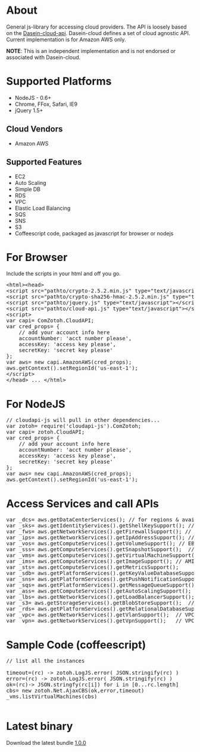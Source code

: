 # About
General js-library for accessing cloud providers.  The API is loosely based on the [Dasein-cloud-api](http://dasein-cloud.sourceforge.net/).  Dasein-cloud defines a set of cloud agnostic API.</br>Current implementation is for Amazon AWS only.

<b>NOTE</b>: This is an independent implementation and is not endorsed or associated with Dasein-cloud.

# Supported Platforms
* NodeJS - 0.6+
* Chrome, FFox, Safari, IE9
* jQuery 1.5+

## Cloud Vendors
* Amazon AWS 

## Supported Features
* EC2
* Auto Scaling
* Simple DB
* RDS
* VPC
* Elastic Load Balancing
* SQS
* SNS
* S3
* Coffeescript code, packaged as javascript for browser or nodejs

# For Browser
Include the scripts in your html and off you go.
<pre>
&lt;html&gt;&lt;head&gt;
&lt;script src="pathto/crypto-2.5.2.min.js" type="text/javascript"&gt;&lt;/script&gt;
&lt;script src="pathto/crypto-sha256-hmac-2.5.2.min.js" type="text/javascript"&gt;&lt;/script&gt;
&lt;script src="pathto/jquery.js" type="text/javascript"&gt;&lt;/script&gt;
&lt;script src="pathto/cloud-api.js" type="text/javascript"&gt;&lt;/script&gt;
&lt;script&gt;
var capi= ComZotoh.CloudAPI;
var cred_props= {
    // add your account info here
    accountNumber: 'acct number please',
    accessKey: 'access key please',
    secretKey: 'secret key please'
};
var aws= new capi.AmazonAWS(cred_props);
aws.getContext().setRegionId('us-east-1');
&lt;/script&gt;
&lt;/head&gt; ... &lt;/html&gt;
</pre>

# For NodeJS
<pre>
// cloudapi-js will pull in other dependencies...
var zotoh= require('cloudapi-js').ComZotoh;
var capi= zotoh.CloudAPI;
var cred_props= {
    // add your account info here
    accountNumber: 'acct number please',
    accessKey: 'access key please',
    secretKey: 'secret key please'
};
var aws= new capi.AmazonAWS(cred_props);
aws.getContext().setRegionId('us-east-1');
</pre>

# Access Services and call APIs
<pre>
var _dcs= aws.getDataCenterServices(); // for regions & availability zones
var _sks= aws.getIdentityServices().getShellKeySupport(); // key pairs
var _fws= aws.getNetworkServices().getFirewallSupport(); // security groups
var _ips= aws.getNetworkServices().getIpAddressSupport(); // Elastic IPs
var _vos= aws.getComputeServices().getVolumeSupport(); // EBS Volumes
var _sss= aws.getComputeServices().getSnapshotSupport();  // Snapshots
var _vms= aws.getComputeServices().getVirtualMachineSupport();  // Instances
var _ims= aws.getComputeServices().getImageSupport(); // AMIs
var _sts= aws.getComputeServices().getMetricsSupport();
var _sdb= aws.getPlatformServices().getKeyValueDatabaseSupport(); // SDB
var _sns= aws.getPlatformServices().getPushNotificationSupport(); // SNS
var _sqs= aws.getPlatformServices().getMessageQueueSupport(); // SQS
var _ass= aws.getComputeServices().getAutoScalingSupport();   
var _lbs= aws.getNetworkServices().getLoadBalancerSupport();
var _s3= aws.getStorageServices().getBlobStoreSupport();  // S3
var _rds= aws.getPlatformServices().getRelationalDatabaseSupport();  // RDS
var _vpc= aws.getNetworkServices().getVlanSupport();  // VPC
var _vpn= aws.getNetworkServices().getVpnSupport();   // VPC
</pre>

# Sample Code (coffeescript)
<pre>
// list all the instances

timeout=(rc) -> zotoh.LogJS.error( JSON.stringify(rc) )
error=(rc) -> zotoh.LogJS.error( JSON.stringify(rc) )
ok=(rc)-> JSON.stringfy(rc[i]) for i in [0...rc.length]
cbs= new zotoh.Net.AjaxCBS(ok,error,timeout)
_vms.listVirtualMachines(cbs)

</pre>

# Latest binary
Download the latest bundle [1.0.0](http://www.zotoh.com/packages/cloudapi-js/stable/1.0.0/cloudapi-js-1.0.0.zip)




